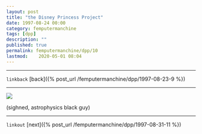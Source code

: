 ```yaml
---
layout: post
title: "the Disney Princess Project"
date: 1997-08-24 00:00
category: femputermanchine
tags: [dpp]
description: ""
published: true
permalink: femputermanchine/dpp/10
lastmod:	2020-05-01 08:04
---
```


*****
`linkback`
[back]({% post_url /femputermanchine/dpp/1997-08-23-9 %})

*****

<img src="{{ site.url }}/assets/img/dpp-10.jpg" maxwidth="1000" />

(sighned, astrophysics black guy)

*****

`linkout`
[next]({% post_url /femputermanchine/dpp/1997-08-31-11 %})


